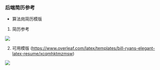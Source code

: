 ### 后端简历参考
- 算法岗简历模版
1. 简历参考
 <img src="Algorithm_cv.png">

2. 可用模版 
(https://www.overleaf.com/latex/templates/bill-ryans-elegant-latex-resume/xcqmhktmzmsw)

 <img src="Algorithm-template.png">